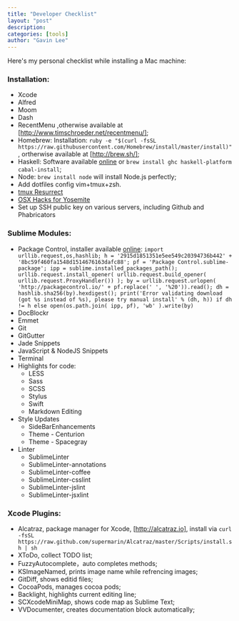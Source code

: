 ```yaml
---
title: "Developer Checklist"
layout: "post"
description: 
categories: [tools]
author: "Gavin Lee"
---
```



Here's my personal checklist while installing a Mac machine:

### Installation:

- Xcode
- Alfred
- Moom
- Dash
- RecentMenu ,otherwise available at [http://www.timschroeder.net/recentmenu/];
- Homebrew: Installation: `ruby -e "$(curl -fsSL https://raw.githubusercontent.com/Homebrew/install/master/install)"`, ortherwise available at [http://brew.sh/];
- Haskell: Software available [online](https://www.haskell.org/platform/mac.html) or `brew install ghc haskell-platform cabal-install`;
- Node: `brew install node` will install Node.js perfectly;
- Add dotfiles config vim+tmux+zsh.
- [tmux Resurrect](https://github.com/tmux-plugins/tmux-resurrect)
- [OSX Hacks for Yosemite](https://gist.github.com/brandonb927/3195465)
- Set up SSH public key on various servers, including Github and Phabricators

### Sublime Modules:

- Package Control, installer available [online](https://packagecontrol.io/installation): `import urllib.request,os,hashlib; h = '2915d1851351e5ee549c20394736b442' + '8bc59f460fa1548d1514676163dafc88'; pf = 'Package Control.sublime-package'; ipp = sublime.installed_packages_path(); urllib.request.install_opener( urllib.request.build_opener( urllib.request.ProxyHandler()) ); by = urllib.request.urlopen( 'http://packagecontrol.io/' + pf.replace(' ', '%20')).read(); dh = hashlib.sha256(by).hexdigest(); print('Error validating download (got %s instead of %s), please try manual install' % (dh, h)) if dh != h else open(os.path.join( ipp, pf), 'wb' ).write(by)`
- DocBlockr
- Emmet
- Git
- GitGutter
- Jade Snippets
- JavaScript & NodeJS Snippets
- Terminal
- Highlights for code:
    + LESS
    + Sass
    + SCSS
    + Stylus
    + Swift
    + Markdown Editing
- Style Updates
    + SideBarEnhancements
    + Theme - Centurion
    + Theme - Spacegray
- Linter
    + SublimeLinter
    + SublimeLinter-annotations
    + SublimeLinter-coffee
    + SublimeLinter-csslint
    + SublimeLinter-jslint
    + SublimeLinter-jsxlint

### Xcode Plugins:

- Alcatraz, package manager for Xcode, [http://alcatraz.io], install via `curl -fsSL https://raw.github.com/supermarin/Alcatraz/master/Scripts/install.sh | sh`
- XToDo, collect TODO list;
- FuzzyAutocomplete，auto completes methods;
- KSImageNamed, prints image name while refrencing images;
- GitDiff, shows editid files;
- CocoaPods, manages cocoa pods;
- Backlight, highlights current editing line;
- SCXcodeMiniMap, shows code map as Sublime Text;
- VVDocumenter, creates documentation block automatically;

